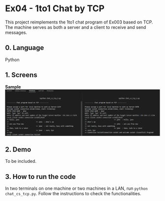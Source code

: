 # Ex04 - 1to1 Chat by TCP
This project reimplements the 1to1 chat program of Ex003 based on TCP. The machine serves as both a server and a client to receive and send messages.

## 0. Language
Python<br>

## 1. Screens

<b>Sample</b><br>
![sample](./img/sample.JPG)

## 2. Demo
To be included.

## 3. How to run the code
In two terminals on one machine or two machines in a LAN, run `python chat_cs_tcp.py`. Follow the instructions to check the functionalities.